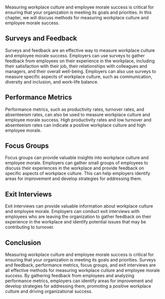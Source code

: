 
Measuring workplace culture and employee morale success is critical for ensuring that your organization is meeting its goals and priorities. In this chapter, we will discuss methods for measuring workplace culture and employee morale success.

Surveys and Feedback
--------------------

Surveys and feedback are an effective way to measure workplace culture and employee morale success. Employers can use surveys to gather feedback from employees on their experience in the workplace, including their satisfaction with their job, their relationships with colleagues and managers, and their overall well-being. Employers can also use surveys to measure specific aspects of workplace culture, such as communication, diversity and inclusion, and work-life balance.

Performance Metrics
-------------------

Performance metrics, such as productivity rates, turnover rates, and absenteeism rates, can also be used to measure workplace culture and employee morale success. High productivity rates and low turnover and absenteeism rates can indicate a positive workplace culture and high employee morale.

Focus Groups
------------

Focus groups can provide valuable insights into workplace culture and employee morale. Employers can gather small groups of employees to discuss their experiences in the workplace and provide feedback on specific aspects of workplace culture. This can help employers identify areas for improvement and develop strategies for addressing them.

Exit Interviews
---------------

Exit interviews can provide valuable information about workplace culture and employee morale. Employers can conduct exit interviews with employees who are leaving the organization to gather feedback on their experience in the workplace and identify potential issues that may be contributing to turnover.

Conclusion
----------

Measuring workplace culture and employee morale success is critical for ensuring that your organization is meeting its goals and priorities. Surveys and feedback, performance metrics, focus groups, and exit interviews are all effective methods for measuring workplace culture and employee morale success. By gathering feedback from employees and analyzing performance metrics, employers can identify areas for improvement and develop strategies for addressing them, promoting a positive workplace culture and driving organizational success.
